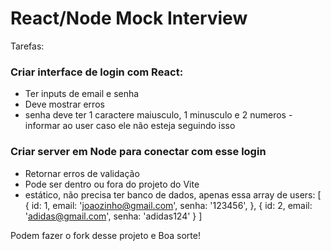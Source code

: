 # React/Node Mock Interview

Tarefas:
### Criar interface de login com React:
- Ter inputs de email e senha
- Deve mostrar erros
- senha deve ter 1 caractere maiusculo, 1 minusculo e 2 numeros - informar ao user caso ele não esteja seguindo isso
### Criar server em Node para conectar com esse login
- Retornar erros de validação
- Pode ser dentro ou fora do projeto do Vite
- estático, não precisa ter banco de dados, apenas essa array de users:
[
  {
    id: 1,
    email: 'joaozinho@gmail.com',
    senha: '123456',
  },
  {
    id: 2,
    email: 'adidas@gmail.com',
    senha: 'adidas124'
  }
]

Podem fazer o fork desse projeto e
Boa sorte!